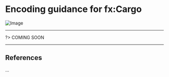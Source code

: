 # Encoding guidance for fx:Cargo

![Image](https://www.fixm.aero/releases/FIXM-4.3.0/doc/logical_model_documentation/EARoot/EA1/EA2/EA4/EA1/EA285.png)

---

?> COMING SOON

---

## References

...
